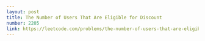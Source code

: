 ```yaml
---
layout: post
title: The Number of Users That Are Eligible for Discount
number: 2205
link: https://leetcode.com/problems/the-number-of-users-that-are-eligible-for-discount
---
```

